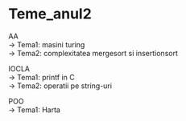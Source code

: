 # Teme_anul2

AA  
  -> Tema1: masini turing  
  -> Tema2: complexitatea mergesort si insertionsort  

IOCLA  
  -> Tema1: printf in C  
  -> Tema2: operatii pe string-uri  
  
POO  
  -> Tema1: Harta  
